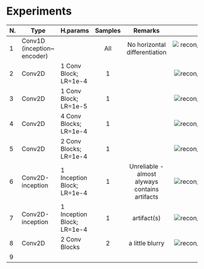 # Experiments

| N.   | Type                        | H.params                   | Samples |                    Remarks                     |                                                     Image(s) |
| :--- | --------------------------- | :------------------------- | :-----: | :--------------------------------------------: | -----------------------------------------------------------: |
| 1    | Conv1D (inception~ encoder) |                            |   All   |         No horizontal differentiation          | ![recon_4@batch_100600](/home/krishna/Documents/beatbrain/logs/cvae_1d_halfinception/png/reconstructed/recon_4@batch_100600.png) |
| 2    | Conv2D                      | 1 Conv Block; LR=1e-4      |    1    |                                                | ![recon_1@batch_4900](/home/krishna/Documents/beatbrain/logs/cvae_2d_1sample/png/reconstructed/recon_1@batch_4900.png) |
| 3    | Conv2D                      | 1 Conv Block; LR=1e-5      |    1    |                                                | ![recon_1@batch_4700](/home/krishna/Documents/beatbrain/logs/cvae_2d_1sample_2/png/reconstructed/recon_1@batch_4700.png) |
| 4    | Conv2D                      | 4 Conv Blocks; LR=1e-4     |    1    |                                                | ![recon_1@batch_1800](/home/krishna/Documents/beatbrain/logs/cvae_2d_1sample_3/png/reconstructed/recon_1@batch_1800.png) |
| 5    | Conv2D                      | 2 Conv Blocks; LR=1e-4     |    1    |                                                | ![recon_1@batch_4000](/home/krishna/Documents/beatbrain/logs/cvae_2d_1sample_4/png/reconstructed/recon_1@batch_4000.jpg) |
| 6    | Conv2D-inception            | 1 Inception Block; LR=1e-4 |    1    | Unreliable - almost alyways contains artifacts | ![recon_1@batch_3800](/home/krishna/Documents/beatbrain/logs/cvae_2d_inception_1sample/png/reconstructed/recon_1@batch_3800.png) |
| 7    | Conv2D-inception            | 1 Inception Block; LR=1e-4 |    1    |                  artifact(s)                   | ![recon_1@batch_4900](/home/krishna/Documents/beatbrain/logs/cvae_2d_inception_1sample_2/png/reconstructed/recon_1@batch_4900.png) |
| 8    | Conv2D                      | 2 Conv Blocks              |    2    |                a little blurry                 | ![recon_2@batch_8500](/home/krishna/Documents/beatbrain/logs/cvae_2d_2samples/png/reconstructed/recon_2@batch_8500.jpg) |
| 9    |                             |                            |         |                                                |                                                              |

